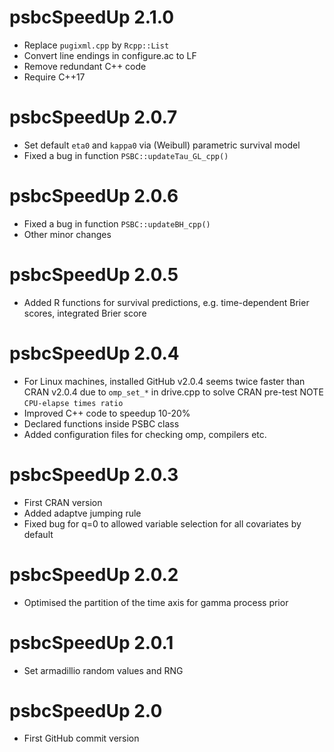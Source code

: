 # psbcSpeedUp 2.1.0

* Replace `pugixml.cpp` by `Rcpp::List`
* Convert line endings in configure.ac to LF
* Remove redundant C++ code
* Require C++17

# psbcSpeedUp 2.0.7

* Set default `eta0` and `kappa0` via (Weibull) parametric survival model
* Fixed a bug in function `PSBC::updateTau_GL_cpp()`

# psbcSpeedUp 2.0.6

* Fixed a bug in function `PSBC::updateBH_cpp()`
* Other minor changes

# psbcSpeedUp 2.0.5

* Added R functions for survival predictions, e.g. time-dependent Brier scores, integrated Brier score

# psbcSpeedUp 2.0.4

* For Linux machines, installed GitHub v2.0.4 seems twice faster than CRAN v2.0.4 due to `omp_set_*` in drive.cpp to solve CRAN pre-test NOTE `CPU-elapse times ratio`
* Improved C++ code to speedup 10-20%
* Declared functions inside PSBC class
* Added configuration files for checking omp, compilers etc.

# psbcSpeedUp 2.0.3

* First CRAN version
* Added adaptve jumping rule
* Fixed bug for q=0 to allowed variable selection for all covariates by default

# psbcSpeedUp 2.0.2

* Optimised the partition of the time axis for gamma process prior

# psbcSpeedUp 2.0.1

* Set armadillio random values and RNG

# psbcSpeedUp 2.0

* First GitHub commit version
